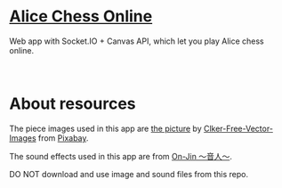 # [Alice Chess Online](https://alice-chess-online.netlify.app)

Web app with Socket.IO + Canvas API, which let you play Alice chess online.

<br>

# About resources

The piece images used in this app are [the picture](https://pixabay.com/vectors/chess-pieces-set-symbols-game-26774/) by [Clker-Free-Vector-Images](https://pixabay.com/users/clker-free-vector-images-3736/) from [Pixabay](https://pixabay.com/).

The sound effects used in this app are from [On-Jin ～音人～](https://on-jin.com/).

DO NOT download and use image and sound files from this repo.
